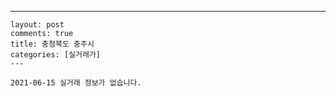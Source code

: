 ---
    layout: post
    comments: true
    title: 충청북도 충주시
    categories: [실거래가]
    ---

    2021-06-15 실거래 정보가 없습니다.

    